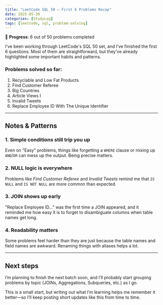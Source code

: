 ```yaml
---
title: "LeetCode SQL 50 – First 6 Problems Recap"
date: 2025-05-30
categories: [StudyLog]
tags: [leetcode, sql, problem-solving]
---
```


📌 **Progress**: 6 out of 50 problems completed

I've been working through LeetCode's SQL 50 set, and I’ve finished the first 6 questions. Most of them are straightforward, but they’ve already highlighted some important habits and patterns.

### Problems solved so far:
1. Recyclable and Low Fat Products  
2. Find Customer Referee  
3. Big Countries  
4. Article Views I  
5. Invalid Tweets  
6. Replace Employee ID With The Unique Identifier

---

## Notes & Patterns

### 1. Simple conditions still trip you up  
Even on "Easy" problems, things like forgetting a `WHERE` clause or mixing up `AND`/`OR` can mess up the output. Being precise matters.

### 2. NULL logic is everywhere  
Problems like *Find Customer Referee* and *Invalid Tweets* remind me that `IS NULL` and `IS NOT NULL` are more common than expected.

### 3. JOIN shows up early  
"Replace Employee ID..." was the first time a JOIN appeared, and it reminded me how easy it is to forget to disambiguate columns when table names get long.

### 4. Readability matters  
Some problems feel harder than they are just because the table names and field names are awkward. Renaming things with aliases helps a lot.

---

## Next steps

I’m planning to finish the next batch soon, and I’ll probably start grouping problems by topic (JOINs, Aggregations, Subqueries, etc.) as I go.

This is a small start, but writing out what I’m learning helps me remember it better—so I’ll keep posting short updates like this from time to time.
